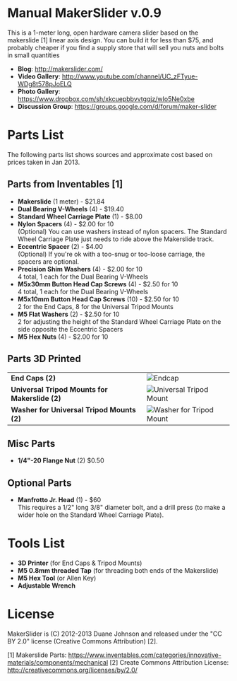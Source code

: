 Manual MakerSlider v.0.9
========================

This is a 1-meter long, open hardware camera slider based on the makerslide [1]
linear axis design. You can build it for less than $75, and probably cheaper if
you find a supply store that will sell you nuts and bolts in small quantities

* __Blog__: http://makerslider.com/
* __Video Gallery__: http://www.youtube.com/channel/UC_zFTyue-WDg8t578pJoELQ
* __Photo Gallery__: https://www.dropbox.com/sh/xkcuepbbvvtgqjz/wIo5Ne0xbe
* __Discussion Group__: https://groups.google.com/d/forum/maker-slider

Parts List
==========

The following parts list shows sources and approximate cost based on prices
taken in Jan 2013.

Parts from Inventables [1]
--------------------------

* __Makerslide__ (1 meter) - $21.84
* __Dual Bearing V-Wheels__ (4) - $19.40
* __Standard Wheel Carriage Plate__ (1) - $8.00
* __Nylon Spacers__ (4) - $2.00 for 10 <br/>
  (Optional) You can use washers instead of nylon spacers. The Standard
  Wheel Carriage Plate just needs to ride above the Makerslide track.
* __Eccentric Spacer__ (2) - $4.00 <br/>
  (Optional) If you're ok with a too-snug or too-loose carriage,
  the spacers are optional.
* __Precision Shim Washers__ (4) - $2.00 for 10 <br/>
  4 total, 1 each for the Dual Bearing V-Wheels
* __M5x30mm Button Head Cap Screws__ (4) - $2.50 for 10 <br/>
  4 total, 1 each for the Dual Bearing V-Wheels
* __M5x10mm Button Head Cap Screws__ (10) - $2.50 for 10 <br/>
  2 for the End Caps,
  8 for the Universal Tripod Mounts
* __M5 Flat Washers__ (2) - $2.50 for 10 <br/>
  2 for adjusting the height of the Standard Wheel Carriage Plate on
  the side opposite the Eccentric Spacers
* __M5 Hex Nuts__ (4) - $2.00 for 10

Parts 3D Printed
----------------
<table>
  <tr>
    <td><strong>End Caps (2)</strong></td>
    <td><img src="https://raw.github.com/canadaduane/MakerSlider/manual-slider/images/endcap.jpg" alt="Endcap" />
  </tr>
  <tr>
    <td><strong>Universal Tripod Mounts for Makerslide (2)</strong></td>
    <td><img src="https://raw.github.com/canadaduane/MakerSlider/manual-slider/images/tripod_mount_universal.jpg" alt="Universal Tripod Mount"/></td>
  </tr>
  <tr>
    <td><strong>Washer for Universal Tripod Mounts (2)</strong></td>
    <td><img src="https://raw.github.com/canadaduane/MakerSlider/manual-slider/images/tripod_mount_washer.jpg" alt="Washer for Tripod Mount" /></td>
  </tr>
</table>

Misc Parts
----------
* __1/4"-20 Flange Nut__ (2) $0.50

Optional Parts
--------------
* __Manfrotto Jr. Head__ (1) - $60 <br/>
  This requires a 1/2" long 3/8" diameter bolt, and a drill press (to make
  a wider hole on the Standard Wheel Carriage Plate).

Tools List
==========

* __3D Printer__ (for End Caps & Tripod Mounts)
* __M5 0.8mm threaded Tap__ (for threading both ends of the Makerslide)
* __M5 Hex Tool__ (or Allen Key)
* __Adjustable Wrench__

License
=======

MakerSlider is (C) 2012-2013 Duane Johnson and released under the "CC BY 2.0"
license (Creative Commons Attribution) [2].

[1] Makerslide Parts: https://www.inventables.com/categories/innovative-materials/components/mechanical
[2] Create Commons Attribution License: http://creativecommons.org/licenses/by/2.0/